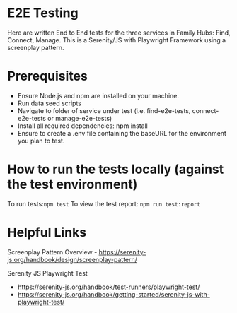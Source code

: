 # E2E Testing

Here are written End to End tests for the three services in Family Hubs: Find, Connect, Manage.
This is a Serenity/JS with Playwright Framework using a screenplay pattern. 
# Prerequisites

- Ensure Node.js and npm are installed on your machine.
- Run data seed scripts
- Navigate to folder of service under test (i.e. find-e2e-tests, connect-e2e-tests or manage-e2e-tests)
- Install all required dependencies: npm install
- Ensure to create a .env file containing the baseURL for the environment you plan to test.

# How to run the tests locally (against the test environment)

To run tests:`npm test`
To view the test report: `npm run test:report`

# Helpful Links

Screenplay Pattern Overview - https://serenity-js.org/handbook/design/screenplay-pattern/

Serenity JS Playwright Test 
- https://serenity-js.org/handbook/test-runners/playwright-test/
- https://serenity-js.org/handbook/getting-started/serenity-js-with-playwright-test/

